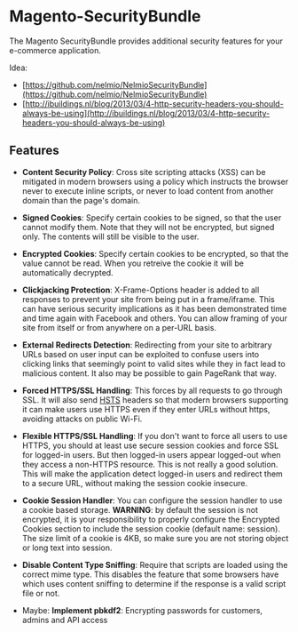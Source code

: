 Magento-SecurityBundle
======================

The Magento SecurityBundle provides additional security features for your e-commerce application. 

Idea: 

- [https://github.com/nelmio/NelmioSecurityBundle](https://github.com/nelmio/NelmioSecurityBundle)
- [http://ibuildings.nl/blog/2013/03/4-http-security-headers-you-should-always-be-using](http://ibuildings.nl/blog/2013/03/4-http-security-headers-you-should-always-be-using)


## Features

* **Content Security Policy**: Cross site scripting attacks (XSS) can be mitigated
in modern browsers using a policy which instructs the browser never to execute inline scripts, or never to load content from another domain than the page's domain.

* **Signed Cookies**: Specify certain cookies to be signed, so that the user cannot modify
  them. Note that they will not be encrypted, but signed only. The contents will still be
  visible to the user.

* **Encrypted Cookies**: Specify certain cookies to be encrypted, so that the value cannot be
  read. When you retreive the cookie it will be automatically decrypted.

* **Clickjacking Protection**: X-Frame-Options header is added to all responses to prevent your  site from being put in a frame/iframe. This can have serious security implications as it has
  been demonstrated time and time again with Facebook and others. You can allow framing of your  site from itself or from anywhere on a per-URL basis.

* **External Redirects Detection**: Redirecting from your site to arbitrary URLs based on user
  input can be exploited to confuse users into clicking links that seemingly point to valid
  sites while they in fact lead to malicious content. It also may be possible to gain PageRank
  that way.

* **Forced HTTPS/SSL Handling**: This forces by all requests to go through SSL. It will also
  send [HSTS](http://tools.ietf.org/html/draft-hodges-strict-transport-sec-02) headers so that
  modern browsers supporting it can make users use HTTPS even if they enter URLs without https, avoiding attacks on public Wi-Fi.

* **Flexible HTTPS/SSL Handling**: If you don't want to force all users to use HTTPS, you should  at least use secure session cookies and force SSL for logged-in users. But then logged-in users  appear logged-out when they access a non-HTTPS resource. This is not really a good solution.  This will make the application detect logged-in users and redirect them to a secure URL,  without making the session cookie insecure.

* **Cookie Session Handler**: You can configure the session handler to use a cookie based storage.
  **WARNING**: by default the session is not encrypted, it is your responsibility to properly configure the Encrypted Cookies  section to include the session cookie (default name: session). The size limit of a cookie is 4KB, so make sure you are not  storing object or long text into session.

* **Disable Content Type Sniffing**: Require that scripts are loaded using the correct mime type. This disables the feature that some browsers have which uses content sniffing to determine if the response is a valid script file or not.

* Maybe: **Implement pbkdf2**: Encrypting passwords for customers, admins and API access